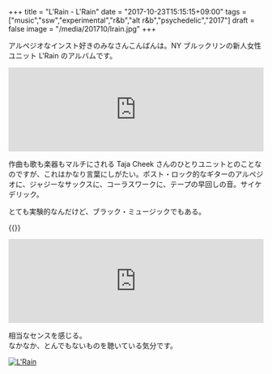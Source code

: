 +++
title = "L'Rain - L'Rain"
date = "2017-10-23T15:15:15+09:00"
tags = ["music","ssw","experimental","r&b","alt r&b","psychedelic","2017"]
draft = false
image = "/media/201710/lrain.jpg"
+++

アルペジオなインスト好きのみなさんこんばんは。NY ブルックリンの新人女性ユニット L'Rain のアルバムです。

<iframe width="100%" height="166" scrolling="no" frameborder="no" src="https://w.soundcloud.com/player/?url=https%3A//api.soundcloud.com/tracks/334026391&amp;color=%23ff5500&amp;auto_play=false&amp;hide_related=false&amp;show_comments=true&amp;show_user=true&amp;show_reposts=false&amp;show_teaser=true"></iframe>


作曲も歌も楽器もマルチにされる Taja Cheek さんのひとりユニットとのことなのですが、これはかなり言葉にしがたい。ポスト・ロック的なギターのアルペジオに、ジャジーなサックスに、コーラスワークに、テープの早回しの音。サイケデリック。

とても実験的なんだけど、ブラック・ミュージックでもある。

{{<youtube src="QdOx_NvqBhA" title="L'Rain - Stay, Go (Go, Stay)">}}

<iframe width="100%" height="166" scrolling="no" frameborder="no" src="https://w.soundcloud.com/player/?url=https%3A//api.soundcloud.com/tracks/334026391&amp;color=%23ff5500&amp;auto_play=false&amp;hide_related=false&amp;show_comments=true&amp;show_user=true&amp;show_reposts=false&amp;show_teaser=true"></iframe>

相当なセンスを感じる。  
なかなか、とんでもないものを聴いている気分です。

[![L'Rain](/media/201710/lrain.jpg)](https://astronautico.bandcamp.com/album/lrain)
